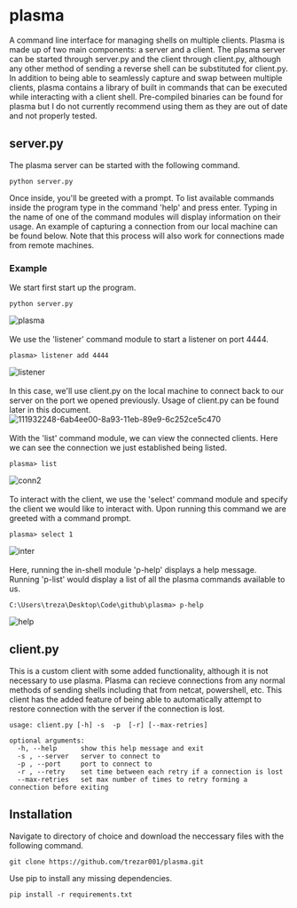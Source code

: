 # plasma
A command line interface for managing shells on multiple clients. Plasma is made up of two main components: a server and a client. The plasma server can be started through server.py and the client through client.py, although any other method of sending a reverse shell can be substituted for client.py. In addition to being able to seamlessly capture and swap between multiple clients, plasma contains a library of built in commands that can be executed while interacting with a client shell. Pre-compiled binaries can be found for plasma but I do not currently recommend using them as they are out of date and not properly tested.

## server.py
The plasma server can be started with the following command.
```
python server.py
```
Once inside, you'll be greeted with a prompt. To list available commands inside the program type in the command 'help' and press enter. Typing in the name of one of the command modules will display information on their usage. An example of capturing a connection from our local machine can be found below. Note that this process will also work for connections made from remote machines.

### Example
We start first start up the program.
```
python server.py
```
![plasma](https://user-images.githubusercontent.com/10237135/111933464-ea43bc80-8a95-11eb-93b1-939f13af7647.PNG)</br></br>
We use the 'listener' command module to start a listener on port 4444.
```
plasma> listener add 4444
```
![listener](https://user-images.githubusercontent.com/10237135/111933512-034c6d80-8a96-11eb-8213-ba5bc97c0458.PNG)</br></br>
In this case, we'll use client.py on the local machine to connect back to our server on the port we opened previously. Usage of client.py can be found later in this document.</br>
![111932248-6ab4ee00-8a93-11eb-89e9-6c252ce5c470](https://user-images.githubusercontent.com/10237135/111933770-879ef080-8a96-11eb-95c6-d949b7ac814e.png)</br></br>
With the 'list' command module, we can view the connected clients. Here we can see the connection we just established being listed.
```
plasma> list
```
![conn2](https://user-images.githubusercontent.com/10237135/111932254-6e487500-8a93-11eb-9ade-6cc3413d1618.PNG)</br></br>
To interact with the client, we use the 'select' command module and specify the client we would like to interact with. Upon running this command we are greeted with a command prompt.
```
plasma> select 1
```
![inter](https://user-images.githubusercontent.com/10237135/111932267-73a5bf80-8a93-11eb-88bf-dd94a9aeb09d.PNG)</br></br>
Here, running the in-shell module 'p-help' displays a help message. Running 'p-list' would display a list of all the plasma commands available to us.
```
C:\Users\treza\Desktop\Code\github\plasma> p-help
```
![help](https://user-images.githubusercontent.com/10237135/111933546-152e1080-8a96-11eb-8185-d0f8c9cd9013.PNG)</br>

## client.py
This is a custom client with some added functionality, although it is not necessary to use plasma. Plasma can recieve connections from any normal methods of sending shells including that from netcat, powershell, etc. This client has the added feature of being able to automatically attempt to restore connection with the server if the connection is lost.
```
usage: client.py [-h] -s  -p  [-r] [--max-retries]

optional arguments:
  -h, --help      show this help message and exit
  -s , --server   server to connect to
  -p , --port     port to connect to
  -r , --retry    set time between each retry if a connection is lost
  --max-retries   set max number of times to retry forming a connection before exiting
```

## Installation
Navigate to directory of choice and download the neccessary files with the following command.
```
git clone https://github.com/trezar001/plasma.git
```
Use pip to install any missing dependencies.
```
pip install -r requirements.txt
